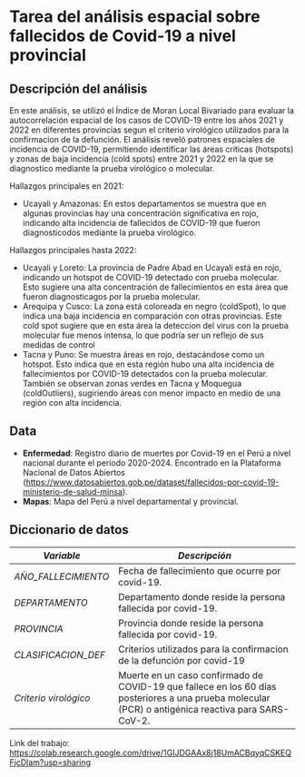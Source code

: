 # Tarea del análisis espacial sobre fallecidos de Covid-19 a nivel provincial

##  Descripción del análisis
En este análisis, se utilizó el Índice de Moran Local Bivariado para evaluar la autocorrelación espacial de los casos de COVID-19 entre los años 2021 y 2022 en diferentes provincias segun el criterio virológico utilizados para la confirmacion de la defunción. El análisis reveló patrones espaciales de incidencia de COVID-19, permitiendo identificar las áreas críticas (hotspots) y zonas de baja incidencia (cold spots) entre 2021 y 2022 en la que se diagnostico mediante la prueba virológico o molecular. 

Hallazgos principales en 2021:
- Ucayali y Amazonas: En estos departamentos se muestra que en algunas provincias hay una concentración significativa en rojo, indicando alta incidencia de fallecidos de COVID-19 que fueron diagnosticodos mediante la prueba virológico.

Hallazgos principales hasta 2022:

- Ucayali y Loreto: La provincia de Padre Abad en Ucayali está en rojo, indicando un hotspot de COVID-19 detectado con prueba molecular. Esto sugiere una alta concentración de fallecimientos en esta área que fueron diagnosticagos por la prueba molecular.
- Arequipa y Cusco: La zona está coloreada en negro (coldSpot), lo que indica una baja incidencia en comparación con otras provincias. Este cold spot sugiere que en esta área la deteccion del virus con la prueba molecular fue menos intensa, lo que podría ser un reflejo de sus medidas de control
- Tacna y Puno: Se muestra áreas en rojo, destacándose como un hotspot. Esto indica que en esta región hubo una alta incidencia de fallecimientos por COVID-19 detectados con la prueba molecular. También se observan zonas verdes en Tacna y Moquegua (coldOutliers), sugiriendo áreas con menor impacto en medio de una región con alta incidencia.

##  Data
- **Enfermedad**: Registro diario de muertes por Covid-19 en el Perú a nivel nacional durante el período 2020-2024. Encontrado en la Plataforma Nacional de Datos Abiertos (https://www.datosabiertos.gob.pe/dataset/fallecidos-por-covid-19-ministerio-de-salud-minsa).
- **Mapas**: Mapa del Perú a nivel departamental y provincial. 
  

## Diccionario de datos
| *Variable*         | *Descripción*                                                                                         |
|----------------------|---------------------------------------------------------------------------------------------------------|
| *AÑO_FALLECIMIENTO*   | Fecha de fallecimiento que ocurre por covid-19.            |
| *DEPARTAMENTO*   | Departamento donde reside la persona fallecida por covid-19.             |
| *PROVINCIA*  | Provincia donde reside la persona fallecida por covid-19.                            |
| *CLASIFICACION_DEF*      | Criterios utilizados para la confirmacion de la defunción por covid-19                              |
| *Criterio virológico*      | Muerte en un caso confirmado de COVID-19 que fallece en los 60 días posteriores a una prueba molecular (PCR) o antigénica reactiva para SARS-CoV-2.|

Link del trabajo: https://colab.research.google.com/drive/1GIJDGAAx8j18UmACBqyqCSKEQFjcDlam?usp=sharing
